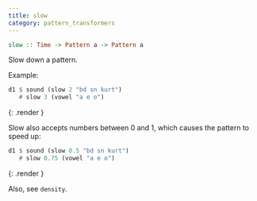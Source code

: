 ```yaml
---
title: slow
category: pattern_transformers
---
```


~~~~ haskell
slow :: Time -> Pattern a -> Pattern a
~~~~

Slow down a pattern.

Example:

~~~~ haskell
d1 $ sound (slow 2 "bd sn kurt")
   # slow 3 (vowel "a e o")
~~~~
{: .render }

Slow also accepts numbers between 0 and 1, which causes the pattern to speed up:

~~~~ haskell
d1 $ sound (slow 0.5 "bd sn kurt")
   # slow 0.75 (vowel "a e o")
~~~~
{: .render }

Also, see `density`.
